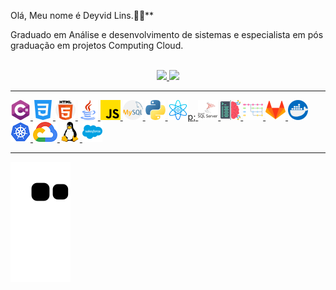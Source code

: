 Olá, Meu nome é Deyvid Lins.🧑‍💻** 

Graduado em Análise e desenvolvimento de sistemas e especialista em pós graduação em projetos Computing Cloud.  

<br> 

<div align="center">
  <a href="https://github.com/DeyvidLins">
  <img height="180em" src="https://github-readme-stats.vercel.app/api?username=DeyvidLins&show_icons=true&theme=dracula&include_all_commits=true&count_private=true"/>
  <img height="180em" src="https://github-readme-stats.vercel.app/api/top-langs/?username=DeyvidLins&layout=compact&langs_count=7&theme=dracula"/>
      
</div>

 

----

<div>
    <img src="linguagens/c-sharp.png"></img>
    <img src="linguagens/css-3.png"></img>
	<img src="linguagens/html-5.png"></img>
	<img src="linguagens/java.png"></img>
	<img src="linguagens/js.png"></img>
	<img src="linguagens/mysql.png"></img>
	<img src="linguagens/python.png"></img>
	<img src="linguagens/react.png"></img>p;
	<img src="linguagens/sql-server.png"></img>
	<img src="tecnologias/coding.png"></img>
	<img src="tecnologias/branches.png"></img>
	<img src="tecnologias/gitlab.png"></img>
	<img src="tecnologias/docker.png"></img>
	<img src="tecnologias/kubernetes.png"></img>
	<img src="tecnologias/google-cloud-logo-5.png"></img>
	<img src="tecnologias/linux.png"></img>
	<img src="tecnologias/salesforce.png"></img>
</div>

----

  ![Snake animation](https://github.com/DeyvidLins/DeyvidLins/blob/output/github-contribution-grid-snake.svg)

